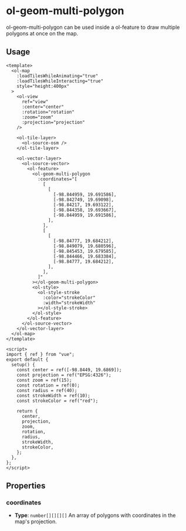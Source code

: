 # ol-geom-multi-polygon

ol-geom-multi-polygon can be used inside a ol-feature to draw multiple polygons at once on the map.

<script setup>
import MultiPolygon from "@demos/MultiPolygon.vue"
</script>
<ClientOnly>
<MultiPolygon />
</ClientOnly>

## Usage

```vue
<template>
  <ol-map
    :loadTilesWhileAnimating="true"
    :loadTilesWhileInteracting="true"
    style="height:400px"
  >
    <ol-view
      ref="view"
      :center="center"
      :rotation="rotation"
      :zoom="zoom"
      :projection="projection"
    />

    <ol-tile-layer>
      <ol-source-osm />
    </ol-tile-layer>

    <ol-vector-layer>
      <ol-source-vector>
        <ol-feature>
          <ol-geom-multi-polygon
            :coordinates="[
              [
                [
                  [-98.844959, 19.691586],
                  [-98.842749, 19.69098],
                  [-98.84217, 19.693122],
                  [-98.844358, 19.693667],
                  [-98.844959, 19.691586],
                ],
              ],
              [
                [
                  [-98.84777, 19.684212],
                  [-98.849079, 19.680596],
                  [-98.845453, 19.679585],
                  [-98.844466, 19.683384],
                  [-98.84777, 19.684212],
                ],
              ],
            ]"
          ></ol-geom-multi-polygon>
          <ol-style>
            <ol-style-stroke
              :color="strokeColor"
              :width="strokeWidth"
            ></ol-style-stroke>
          </ol-style>
        </ol-feature>
      </ol-source-vector>
    </ol-vector-layer>
  </ol-map>
</template>

<script>
import { ref } from "vue";
export default {
  setup() {
    const center = ref([-98.8449, 19.6869]);
    const projection = ref("EPSG:4326");
    const zoom = ref(15);
    const rotation = ref(0);
    const radius = ref(40);
    const strokeWidth = ref(10);
    const strokeColor = ref("red");

    return {
      center,
      projection,
      zoom,
      rotation,
      radius,
      strokeWidth,
      strokeColor,
    };
  },
};
</script>
```

## Properties

### coordinates

- **Type**: `number[][][][]`
  An array of polygons with coordinates in the map's projection.

